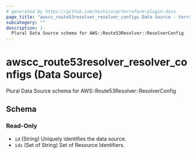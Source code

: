 ```yaml
---
# generated by https://github.com/hashicorp/terraform-plugin-docs
page_title: "awscc_route53resolver_resolver_configs Data Source - terraform-provider-awscc"
subcategory: ""
description: |-
  Plural Data Source schema for AWS::Route53Resolver::ResolverConfig
---
```


# awscc_route53resolver_resolver_configs (Data Source)

Plural Data Source schema for AWS::Route53Resolver::ResolverConfig



<!-- schema generated by tfplugindocs -->
## Schema

### Read-Only

- `id` (String) Uniquely identifies the data source.
- `ids` (Set of String) Set of Resource Identifiers.
